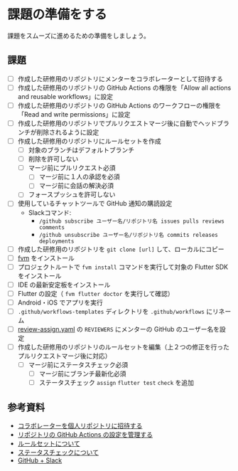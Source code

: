 # 課題の準備をする

課題をスムーズに進めるための準備をしましょう。

## 課題

- [ ] 作成した研修用のリポジトリにメンターをコラボレーターとして招待する
- [ ] 作成した研修用のリポジトリの GitHub Actions の権限を「Allow all actions and reusable workflows」に設定
- [ ] 作成した研修用のリポジトリの GitHub Actions のワークフローの権限を「Read and write permissions」に設定
- [ ] 作成した研修用のリポジトリでプルリクエストマージ後に自動でヘッドブランチが削除されるように設定
- [ ] 作成した研修用のリポジトリにルールセットを作成
  - [ ] 対象のブランチはデフォルトブランチ
  - [ ] 削除を許可しない
  - [ ] マージ前にプルリクエスト必須
    - [ ] マージ前に１人の承認を必須
    - [ ] マージ前に会話の解決必須
  - [ ] フォースプッシュを許可しない
- [ ] 使用しているチャットツールで GitHub 通知の購読設定
  - Slackコマンド:
    - `/github subscribe ユーザー名/リポジトリ名 issues pulls reviews comments`
    - `/github unsubscribe ユーザー名/リポジトリ名 commits releases deployments`
- [ ] 作成した研修用のリポジトリを `git clone [url]` して、ローカルにコピー
- [ ] [fvm] をインストール
- [ ] プロジェクトルートで `fvm install` コマンドを実行して対象の Flutter SDK をインストール
- [ ] IDE の最新安定板をインストール
- [ ] Flutter の設定（ `fvm flutter doctor` を実行して確認）
- [ ] Android・iOS でアプリを実行
- [ ] `.github/workflows-templates` ディレクトリを `.github/workflows` にリネーム
- [ ] [review-assign.yaml] の `REVIEWERS` にメンターの GitHub のユーザー名を設定
- [ ] 作成した研修用のリポジトリのルールセットを編集（上２つの修正を行ったプルリクエストマージ後に対応）
  - [ ] マージ前にステータスチェック必須
    - [ ] マージ前にブランチ最新化必須
    - [ ] ステータスチェック `assign` `flutter test` `check` を追加

## 参考資料

- [コラボレーターを個人リポジトリに招待する]
- [リポジトリの GitHub Actions の設定を管理する]
- [ルールセットについて]
- [ステータスチェックについて]
- [GitHub + Slack]

<!-- Links -->

[fvm]: https://fvm.app/

[review-assign.yaml]: https://github.com/yumemi-inc/flutter-training-template/blob/main/.github/templates/.github/workflows-templates/review-assign.yaml#L8

[コラボレーターを個人リポジトリに招待する]: https://docs.github.com/ja/account-and-profile/setting-up-and-managing-your-personal-account-on-github/managing-access-to-your-personal-repositories/inviting-collaborators-to-a-personal-repository#inviting-a-collaborator-to-a-personal-repository

[リポジトリの GitHub Actions の設定を管理する]: https://docs.github.com/ja/repositories/managing-your-repositorys-settings-and-features/enabling-features-for-your-repository/managing-github-actions-settings-for-a-repository#allowing-select-actions-and-reusable-workflows-to-run

[ルールセットについて]: https://docs.github.com/ja/repositories/configuring-branches-and-merges-in-your-repository/managing-rulesets/about-rulesets

[ステータスチェックについて]: https://docs.github.com/ja/pull-requests/collaborating-with-pull-requests/collaborating-on-repositories-with-code-quality-features/about-status-checks

[GitHub + Slack]: https://slack.github.com
